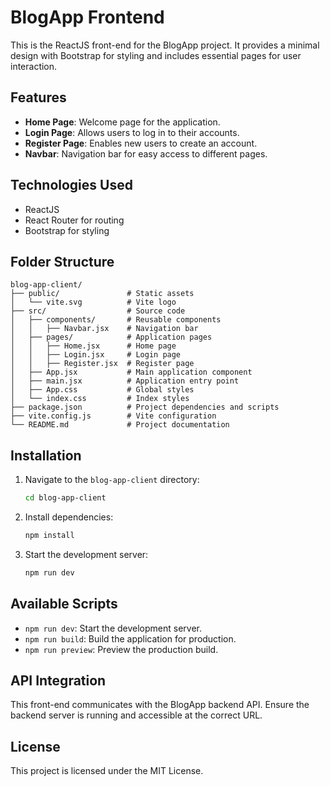 # BlogApp Frontend

This is the ReactJS front-end for the BlogApp project. It provides a minimal design with Bootstrap for styling and includes essential pages for user interaction.

## Features

- **Home Page**: Welcome page for the application.
- **Login Page**: Allows users to log in to their accounts.
- **Register Page**: Enables new users to create an account.
- **Navbar**: Navigation bar for easy access to different pages.

## Technologies Used

- ReactJS
- React Router for routing
- Bootstrap for styling

## Folder Structure

```
blog-app-client/
├── public/               # Static assets
│   └── vite.svg          # Vite logo
├── src/                  # Source code
│   ├── components/       # Reusable components
│   │   ├── Navbar.jsx    # Navigation bar
│   ├── pages/            # Application pages
│   │   ├── Home.jsx      # Home page
│   │   ├── Login.jsx     # Login page
│   │   ├── Register.jsx  # Register page
│   ├── App.jsx           # Main application component
│   ├── main.jsx          # Application entry point
│   ├── App.css           # Global styles
│   └── index.css         # Index styles
├── package.json          # Project dependencies and scripts
├── vite.config.js        # Vite configuration
└── README.md             # Project documentation
```

## Installation

1. Navigate to the `blog-app-client` directory:
   ```bash
   cd blog-app-client
   ```
2. Install dependencies:
   ```bash
   npm install
   ```
3. Start the development server:
   ```bash
   npm run dev
   ```

## Available Scripts

- `npm run dev`: Start the development server.
- `npm run build`: Build the application for production.
- `npm run preview`: Preview the production build.

## API Integration

This front-end communicates with the BlogApp backend API. Ensure the backend server is running and accessible at the correct URL.

## License

This project is licensed under the MIT License.
